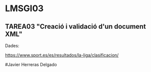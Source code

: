 # LMSGI03
## TAREA03 "Creació i validació d'un document XML"

Dades:

https://www.sport.es/es/resultados/la-liga/clasificacion/

#Javier Herreras Delgado
